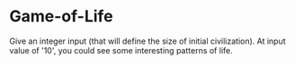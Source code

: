 # Game-of-Life
Give an integer input (that will define the size of initial civilization). At input value of '10', you could see some interesting patterns of life. 
